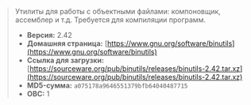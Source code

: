 > Утилиты для работы с объектными файлами: компоновщик, ассемблер и т.д. Требуется для компиляции программ.
> - **Версия:** 2.42
> - **Домашняя страница:** [https://www.gnu.org/software/binutils](https://www.gnu.org/software/binutils)
> - **Ссылка для загрузки:** [https://sourceware.org/pub/binutils/releases/binutils-2.42.tar.xz](https://sourceware.org/pub/binutils/releases/binutils-2.42.tar.xz)
> - **MD5-сумма:** `a075178a9646551379bfb64040487715`
> - **ОВС:** 1
